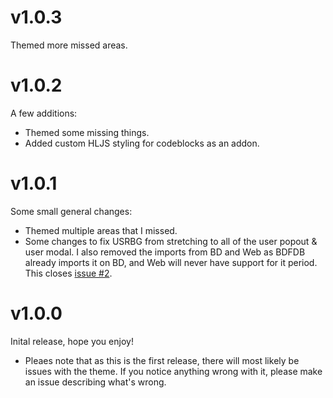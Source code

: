 # v1.0.3
Themed more missed areas.

# v1.0.2
A few additions:
- Themed some missing things.
- Added custom HLJS styling for codeblocks as an addon.

# v1.0.1
Some small general changes:
- Themed multiple areas that I missed.
- Some changes to fix USRBG from stretching to all of the user popout & user modal. I also removed the imports from BD and Web as BDFDB already imports it on BD, and Web will never have support for it period. This closes [issue #2](https://github.com/LuckFire/midnight-mars/issues/2).

# v1.0.0
Inital release, hope you enjoy!
- Pleaes note that as this is the first release, there will most likely be issues with the theme. If you notice anything wrong with it, please make an issue describing what's wrong.